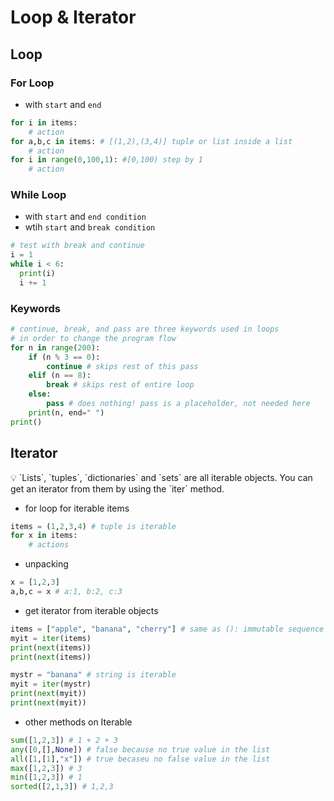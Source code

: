 # Loop & Iterator
## Loop

### For Loop

- with `start` and `end`

```python
for i in items:
	# action
for a,b,c in items: # [(1,2),(3,4)] tuple or list inside a list
	# action
for i in range(0,100,1): #[0,100) step by 1
	# action
```

### While Loop

- with `start` and `end condition`
- wtih `start` and `break condition`

```python
# test with break and continue
i = 1
while i < 6:
  print(i)
  i += 1
```

### Keywords

```python
# continue, break, and pass are three keywords used in loops
# in order to change the program flow
for n in range(200):
    if (n % 3 == 0):
        continue # skips rest of this pass
    elif (n == 8):
        break # skips rest of entire loop
    else:
        pass # does nothing! pass is a placeholder, not needed here
    print(n, end=" ")
print()
```

## Iterator

<aside>
💡 `Lists`, `tuples`, `dictionaries` and `sets` are all iterable objects. You can get an iterator from them by using the `iter`  method.

</aside>

- for loop for iterable items

```python
items = (1,2,3,4) # tuple is iterable
for x in items:
	# actions
```

- unpacking

```python
x = [1,2,3]
a,b,c = x # a:1, b:2, c:3
```

- get iterator from iterable objects

```python
items = ["apple", "banana", "cherry"] # same as (): immutable sequence
myit = iter(items)
print(next(items))
print(next(items))

mystr = "banana" # string is iterable
myit = iter(mystr)
print(next(myit))
print(next(myit))
```

- other methods on Iterable

```python
sum([1,2,3]) # 1 + 2 + 3
any([0,[],None]) # false because no true value in the list
all([1,[1],"x"]) # true becaseu no false value in the list
max([1,2,3]) # 3
min([1,2,3]) # 1
sorted([2,1,3]) # 1,2,3
```